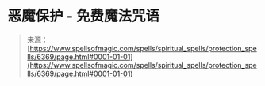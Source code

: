 <!--yml

category: 未分类

date: 2024-06-12 18:40:58

-->

# 恶魔保护 - 免费魔法咒语

> 来源：[https://www.spellsofmagic.com/spells/spiritual_spells/protection_spells/6369/page.html#0001-01-01](https://www.spellsofmagic.com/spells/spiritual_spells/protection_spells/6369/page.html#0001-01-01)

